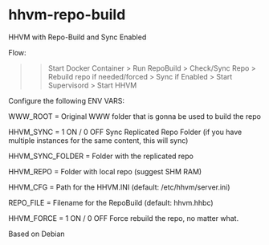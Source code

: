 # hhvm-repo-build
HHVM with Repo-Build and Sync Enabled

Flow:

  >> Start Docker Container > Run RepoBuild > 
  >> Check/Sync Repo > Rebuild repo if needed/forced > Sync if Enabled >
  >> Start Supervisord > Start HHVM

Configure the following ENV VARS:

WWW_ROOT = Original WWW folder that is gonna be used to build the repo

HHVM_SYNC = 1 ON / 0 OFF Sync Replicated Repo Folder (if you have multiple instances for the same content, this will sync)

HHVM_SYNC_FOLDER = Folder with the replicated repo

HHVM_REPO = Folder with local repo (suggest SHM RAM)

HHVM_CFG = Path for the HHVM.INI (default: /etc/hhvm/server.ini)

REPO_FILE = Filename for the RepoBuild (default: hhvm.hhbc)

HHVM_FORCE = 1 ON / 0 OFF Force rebuild the repo, no matter what.

Based on Debian
